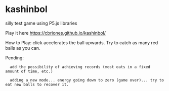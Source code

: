 # kashinbol
silly test game using P5.js libraries

Play it here https://cbriones.github.io/kashinbol/

How to Play: click accelerates the ball upwards. Try to catch as many red balls as you can.


Pending:

      add the possibility of achieving records (most eats in a fixed amount of time, etc.)
      
      adding a new mode... energy going down to zero (game over)... try to eat new balls to recover it.
